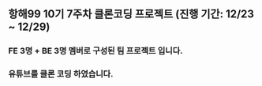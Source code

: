 ## 항해99 10기 7주차 클론코딩 프로젝트 (진행 기간: 12/23 ~ 12/29)

### FE 3명 + BE 3명 멤버로 구성된 팀 프로젝트 입니다.

### 유튜브를 클론 코딩 하였습니다.
